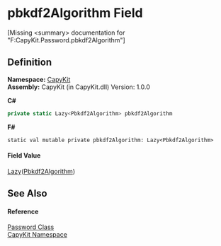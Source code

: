 # pbkdf2Algorithm Field


\[Missing &lt;summary&gt; documentation for "F:CapyKit.Password.pbkdf2Algorithm"\]



## Definition
**Namespace:** <a href="N_CapyKit.md">CapyKit</a>  
**Assembly:** CapyKit (in CapyKit.dll) Version: 1.0.0

**C#**
``` C#
private static Lazy<Pbkdf2Algorithm> pbkdf2Algorithm
```
**F#**
``` F#
static val mutable private pbkdf2Algorithm: Lazy<Pbkdf2Algorithm>
```



#### Field Value
<a href="https://learn.microsoft.com/dotnet/api/system.lazy-1" target="_blank" rel="noopener noreferrer">Lazy</a>(<a href="T_CapyKit_Pbkdf2Algorithm.md">Pbkdf2Algorithm</a>)

## See Also


#### Reference
<a href="T_CapyKit_Password.md">Password Class</a>  
<a href="N_CapyKit.md">CapyKit Namespace</a>  
